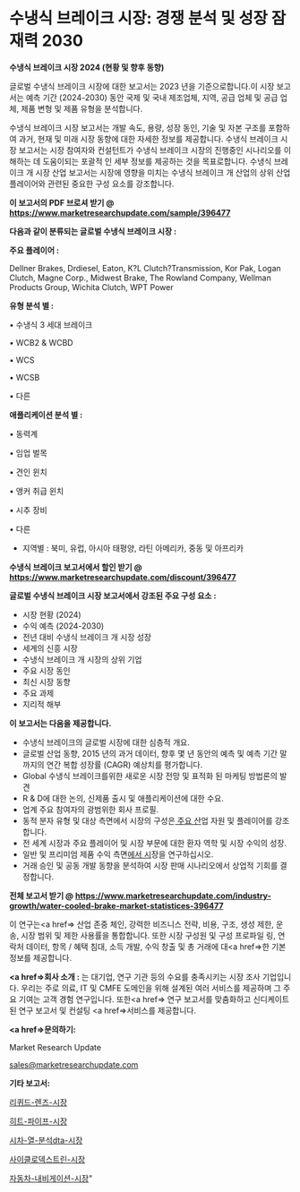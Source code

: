 # 수냉식 브레이크 시장: 경쟁 분석 및 성장 잠재력 2030

<strong>수냉식 브레이크 시장 2024 (현황 및 향후 동향)</strong>

글로벌 수냉식 브레이크 시장에 대한 보고서는 2023 년을 기준으로합니다.이 시장 보고서는 예측 기간 (2024-2030) 동안 국제 및 국내 제조업체, 지역, 공급 업체 및 공급 업체, 제품 변형 및 제품 유형을 분석합니다.

수냉식 브레이크 시장 보고서는 개발 속도, 용량, 성장 동인, 기술 및 자본 구조를 포함하여 과거, 현재 및 미래 시장 동향에 대한 자세한 정보를 제공합니다. 수냉식 브레이크 시장 보고서는 시장 참여자와 컨설턴트가 수냉식 브레이크 시장의 진행중인 시나리오를 이해하는 데 도움이되는 포괄적 인 세부 정보를 제공하는 것을 목표로합니다. 수냉식 브레이크 개 시장 산업 보고서는 시장에 영향을 미치는 수냉식 브레이크 개 산업의 상위 산업 플레이어와 관련된 중요한 구성 요소를 강조합니다.



<strong>이 보고서의 PDF 브로셔 받기 @ <a href=https://www.marketresearchupdate.com/sample/396477>https://www.marketresearchupdate.com/sample/396477</a></strong>



<strong>다음과 같이 분류되는 글로벌 수냉식 브레이크 시장 :</strong>



<strong>주요 플레이어 :</strong>

Dellner Brakes, Drdiesel, Eaton, K?L Clutch?Transmission, Kor Pak, Logan Clutch, Magne Corp., Midwest Brake, The Rowland Company, Wellman Products Group, Wichita Clutch, WPT Power



<strong>유형 분석 별 :</strong>

• 수냉식 3 세대 브레이크

• WCB2 & WCBD

• WCS

• WCSB

• 다른



<strong>애플리케이션 분석 별 :</strong>

• 동력계

• 임업 벌목

• 견인 윈치

• 앵커 취급 윈치

• 시추 장비

• 다른

<ul>
  <li>지역별 : 북미, 유럽, 아시아 태평양, 라틴 아메리카, 중동 및 아프리카</li>
</ul>


<strong>수냉식 브레이크 보고서에서 할인 받기 @ <a href=https://www.marketresearchupdate.com/discount/396477>https://www.marketresearchupdate.com/discount/396477</a></strong>



<strong>글로벌 수냉식 브레이크 시장 보고서에서 강조된 주요 구성 요소 :</strong>
<ul>
  <li>시장 현황 (2024)</li>
  <li>수익 예측 (2024-2030)</li>
  <li>전년 대비 수냉식 브레이크 개 시장 성장</li>
  <li>세계의 신흥 시장</li>
  <li>수냉식 브레이크 개 시장의 상위 기업</li>
  <li>주요 시장 동인</li>
  <li>최신 시장 동향</li>
  <li>주요 과제</li>
  <li>지리적 해부</li>
</ul>


<strong>이 보고서는 다음을 제공합니다.</strong>
<ul>
  <li>수냉식 브레이크의 글로벌 시장에 대한 심층적 개요.</li>
  <li>글로벌 산업 동향, 2015 년의 과거 데이터, 향후 몇 년 동안의 예측 및 예측 기간 말까지의 연간 복합 성장률 (CAGR) 예상치를 평가합니다.</li>
  <li>Global 수냉식 브레이크를위한 새로운 시장 전망 및 표적화 된 마케팅 방법론의 발견</li>
  <li>R &amp; D에 대한 논의, 신제품 출시 및 애플리케이션에 대한 수요.</li>
  <li>업계 주요 참여자의 광범위한 회사 프로필.</li>
  <li>동적 분자 유형 및 대상 측면에서 시장의 구성은<a href=> 주요 산</a>업 자원 및 플레이어를 강조합니다.</li>
  <li>전 세계 시장과 주요 플레이어 및 시장 부문에 대한 환자 역학 및 시장 수익의 성장.</li>
  <li>일반 및 프리미엄 제품 수익 측면<a href=>에서 시</a>장을 연구하십시오.</li>
  <li>거래 승인 및 공동 개발 동향을 분석하여 시장 판매 시나리오에서 상업적 기회를 결정합니다.</li>
</ul>



<strong>전체 보고서 받기 @ <a href=https://www.marketresearchupdate.com/industry-growth/water-cooled-brake-market-statistices-396477>https://www.marketresearchupdate.com/industry-growth/water-cooled-brake-market-statistices-396477</a></strong>

이 연구는<a href=> 산업 존중</a> 체인, 강력한 비즈니스 전략, 비용, 구조, 생성 제한, 운송, 시장 범위 및 제한 사용률을 통합합니다. 또한 시장 구성원 및 구성 프로파일 링, 연락처 데이터, 항목 / 혜택 침대, 소득 개발, 수익 창출 및 총 거래에 대<a href=>한 기본 </a>정보를 제공합니다.



<strong><a href=>회사 소</a>개 :</strong>
는 대기업, 연구 기관 등의 수요를 충족시키는 시장 조사 기업입니다. 우리는 주로 의료, IT 및 CMFE 도메인을 위해 설계된 여러 서비스를 제공하며 그 주요 기여는 고객 경험 연구입니다. 또한<a href=> 연구 보</a>고서를 맞춤화하고 신디케이트 된 연구 보고서 및 컨설팅 <a href=>서비스</a>를 제공합니다.



<strong><a href=>문의하기:</a></strong>

Market Research Update

sales@marketresearchupdate.com



<strong>기타 보고서:</strong>

<a href=https://www.linkedin.com/pulse/리퀴드-렌즈-시장-진입-전략-및-위험-평가2029년-isdailynews/>리퀴드-렌즈-시장</a>

<a href=https://www.linkedin.com/pulse/히트-파이프-시장-동향-및-성장-전망-data-dive-diaries-24-analysis-yrbnf/>히트-파이프-시장</a>

<a href=https://www.linkedin.com/pulse/시차-열-분석dta-시장-현재-및-미래-성장-2029-trend-tracking-tips-360-analysis-wfcif/>시차-열-분석dta-시장</a>

<a href=https://www.linkedin.com/pulse/사이클로덱스트린-시장-규모-및-성장-2023-trend-tracking-tips-360-analysis-rogrf/>사이클로덱스트린-시장</a>

<a href=https://www.linkedin.com/pulse/자동차-내비게이션-시장-규모-및-성장-2023-trend-tracking-tips-360-analysis-epl6f/>자동차-내비게이션-시장</a>"
